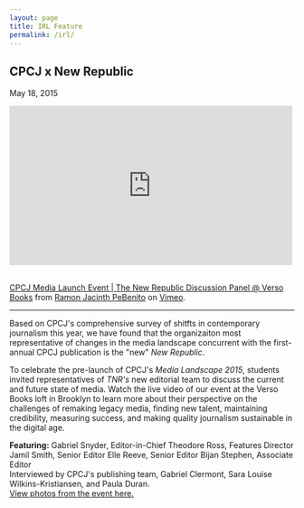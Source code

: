 ```yaml
---
layout: page
title: IRL Feature
permalink: /irl/
---
```



  <h2>CPCJ x New Republic</h2>

  May 18, 2015

<iframe src="https://player.vimeo.com/video/130199067" width="500" height="281" frameborder="0" webkitallowfullscreen mozallowfullscreen allowfullscreen></iframe>

<br><a href="https://vimeo.com/130199067">CPCJ Media Launch Event | The New Republic Discussion Panel @ Verso Books</a> from <a href="https://vimeo.com/ramonpebenito">Ramon Jacinth PeBenito</a> on <a href="https://vimeo.com">Vimeo</a>.



---

Based on CPCJ's comprehensive survey of shitfts in contemporary journalism this year, we have found that the organizaiton most representative of changes in the media landscape concurrent with the first-annual CPCJ publication is the "new" *New Republic*.

To celebrate the pre-launch of CPCJ's *Media Landscape 2015*, students invited representatives of *TNR's* new editorial team to discuss the current and future state of media. Watch the live video of our event at the Verso Books loft in Brooklyn to learn more about their perspective on the challenges of remaking legacy media, finding new talent, maintaining credibility, measuring success, and making quality journalism sustainable in the digital age.

**Featuring:**
Gabriel Snyder, Editor-in-Chief
Theodore Ross, Features Director
Jamil Smith, Senior Editor
Elle Reeve, Senior Editor
Bijan Stephen, Associate Editor
<br>
Interviewed by CPCJ's publishing team, Gabriel Clermont, Sara Louise Wilkins-Kristiansen, and Paula Duran.
<br>
<a href="https://www.facebook.com/media/set/?set=a.662396070532115.1073741831.644537212318001&type=3" target="_blank">View photos from the event here.</a>
<br>
